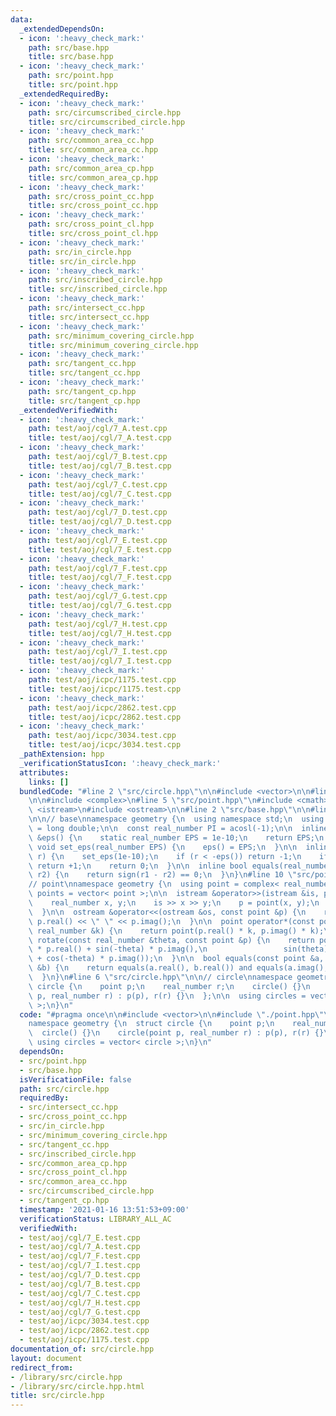 ```yaml
---
data:
  _extendedDependsOn:
  - icon: ':heavy_check_mark:'
    path: src/base.hpp
    title: src/base.hpp
  - icon: ':heavy_check_mark:'
    path: src/point.hpp
    title: src/point.hpp
  _extendedRequiredBy:
  - icon: ':heavy_check_mark:'
    path: src/circumscribed_circle.hpp
    title: src/circumscribed_circle.hpp
  - icon: ':heavy_check_mark:'
    path: src/common_area_cc.hpp
    title: src/common_area_cc.hpp
  - icon: ':heavy_check_mark:'
    path: src/common_area_cp.hpp
    title: src/common_area_cp.hpp
  - icon: ':heavy_check_mark:'
    path: src/cross_point_cc.hpp
    title: src/cross_point_cc.hpp
  - icon: ':heavy_check_mark:'
    path: src/cross_point_cl.hpp
    title: src/cross_point_cl.hpp
  - icon: ':heavy_check_mark:'
    path: src/in_circle.hpp
    title: src/in_circle.hpp
  - icon: ':heavy_check_mark:'
    path: src/inscribed_circle.hpp
    title: src/inscribed_circle.hpp
  - icon: ':heavy_check_mark:'
    path: src/intersect_cc.hpp
    title: src/intersect_cc.hpp
  - icon: ':heavy_check_mark:'
    path: src/minimum_covering_circle.hpp
    title: src/minimum_covering_circle.hpp
  - icon: ':heavy_check_mark:'
    path: src/tangent_cc.hpp
    title: src/tangent_cc.hpp
  - icon: ':heavy_check_mark:'
    path: src/tangent_cp.hpp
    title: src/tangent_cp.hpp
  _extendedVerifiedWith:
  - icon: ':heavy_check_mark:'
    path: test/aoj/cgl/7_A.test.cpp
    title: test/aoj/cgl/7_A.test.cpp
  - icon: ':heavy_check_mark:'
    path: test/aoj/cgl/7_B.test.cpp
    title: test/aoj/cgl/7_B.test.cpp
  - icon: ':heavy_check_mark:'
    path: test/aoj/cgl/7_C.test.cpp
    title: test/aoj/cgl/7_C.test.cpp
  - icon: ':heavy_check_mark:'
    path: test/aoj/cgl/7_D.test.cpp
    title: test/aoj/cgl/7_D.test.cpp
  - icon: ':heavy_check_mark:'
    path: test/aoj/cgl/7_E.test.cpp
    title: test/aoj/cgl/7_E.test.cpp
  - icon: ':heavy_check_mark:'
    path: test/aoj/cgl/7_F.test.cpp
    title: test/aoj/cgl/7_F.test.cpp
  - icon: ':heavy_check_mark:'
    path: test/aoj/cgl/7_G.test.cpp
    title: test/aoj/cgl/7_G.test.cpp
  - icon: ':heavy_check_mark:'
    path: test/aoj/cgl/7_H.test.cpp
    title: test/aoj/cgl/7_H.test.cpp
  - icon: ':heavy_check_mark:'
    path: test/aoj/cgl/7_I.test.cpp
    title: test/aoj/cgl/7_I.test.cpp
  - icon: ':heavy_check_mark:'
    path: test/aoj/icpc/1175.test.cpp
    title: test/aoj/icpc/1175.test.cpp
  - icon: ':heavy_check_mark:'
    path: test/aoj/icpc/2862.test.cpp
    title: test/aoj/icpc/2862.test.cpp
  - icon: ':heavy_check_mark:'
    path: test/aoj/icpc/3034.test.cpp
    title: test/aoj/icpc/3034.test.cpp
  _pathExtension: hpp
  _verificationStatusIcon: ':heavy_check_mark:'
  attributes:
    links: []
  bundledCode: "#line 2 \"src/circle.hpp\"\n\n#include <vector>\n\n#line 2 \"src/point.hpp\"\
    \n\n#include <complex>\n#line 5 \"src/point.hpp\"\n#include <cmath>\n#include\
    \ <istream>\n#include <ostream>\n\n#line 2 \"src/base.hpp\"\n\n#line 4 \"src/base.hpp\"\
    \n\n// base\nnamespace geometry {\n  using namespace std;\n  using real_number\
    \ = long double;\n\n  const real_number PI = acosl(-1);\n\n  inline static real_number\
    \ &eps() {\n    static real_number EPS = 1e-10;\n    return EPS;\n  }\n\n  static\
    \ void set_eps(real_number EPS) {\n    eps() = EPS;\n  }\n\n  inline int sign(real_number\
    \ r) {\n    set_eps(1e-10);\n    if (r < -eps()) return -1;\n    if (r > +eps())\
    \ return +1;\n    return 0;\n  }\n\n  inline bool equals(real_number r1, real_number\
    \ r2) {\n    return sign(r1 - r2) == 0;\n  }\n}\n#line 10 \"src/point.hpp\"\n\n\
    // point\nnamespace geometry {\n  using point = complex< real_number >;\n  using\
    \ points = vector< point >;\n\n  istream &operator>>(istream &is, point &p) {\n\
    \    real_number x, y;\n    is >> x >> y;\n    p = point(x, y);\n    return is;\n\
    \  }\n\n  ostream &operator<<(ostream &os, const point &p) {\n    return os <<\
    \ p.real() << \" \" << p.imag();\n  }\n\n  point operator*(const point &p, const\
    \ real_number &k) {\n    return point(p.real() * k, p.imag() * k);\n  }\n\n  point\
    \ rotate(const real_number &theta, const point &p) {\n    return point(cos(theta)\
    \ * p.real() + sin(-theta) * p.imag(),\n                 sin(theta) * p.real()\
    \ + cos(-theta) * p.imag());\n  }\n\n  bool equals(const point &a, const point\
    \ &b) {\n    return equals(a.real(), b.real()) and equals(a.imag(), b.imag());\n\
    \  }\n}\n#line 6 \"src/circle.hpp\"\n\n// circle\nnamespace geometry {\n  struct\
    \ circle {\n    point p;\n    real_number r;\n    circle() {}\n    circle(point\
    \ p, real_number r) : p(p), r(r) {}\n  };\n\n  using circles = vector< circle\
    \ >;\n}\n"
  code: "#pragma once\n\n#include <vector>\n\n#include \"./point.hpp\"\n\n// circle\n\
    namespace geometry {\n  struct circle {\n    point p;\n    real_number r;\n  \
    \  circle() {}\n    circle(point p, real_number r) : p(p), r(r) {}\n  };\n\n \
    \ using circles = vector< circle >;\n}\n"
  dependsOn:
  - src/point.hpp
  - src/base.hpp
  isVerificationFile: false
  path: src/circle.hpp
  requiredBy:
  - src/intersect_cc.hpp
  - src/cross_point_cc.hpp
  - src/in_circle.hpp
  - src/minimum_covering_circle.hpp
  - src/tangent_cc.hpp
  - src/inscribed_circle.hpp
  - src/common_area_cp.hpp
  - src/cross_point_cl.hpp
  - src/common_area_cc.hpp
  - src/circumscribed_circle.hpp
  - src/tangent_cp.hpp
  timestamp: '2021-01-16 13:51:53+09:00'
  verificationStatus: LIBRARY_ALL_AC
  verifiedWith:
  - test/aoj/cgl/7_E.test.cpp
  - test/aoj/cgl/7_A.test.cpp
  - test/aoj/cgl/7_F.test.cpp
  - test/aoj/cgl/7_I.test.cpp
  - test/aoj/cgl/7_D.test.cpp
  - test/aoj/cgl/7_B.test.cpp
  - test/aoj/cgl/7_C.test.cpp
  - test/aoj/cgl/7_H.test.cpp
  - test/aoj/cgl/7_G.test.cpp
  - test/aoj/icpc/3034.test.cpp
  - test/aoj/icpc/2862.test.cpp
  - test/aoj/icpc/1175.test.cpp
documentation_of: src/circle.hpp
layout: document
redirect_from:
- /library/src/circle.hpp
- /library/src/circle.hpp.html
title: src/circle.hpp
---
```

